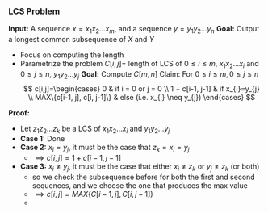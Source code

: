 ### LCS Problem
**Input:** A sequence $x = x_{1}x_{2}\dots x_{m}$, and a sequence $y=y_{1}y_{2}\dots y_{n}$
**Goal:** Output a longest common subsequence of $X$ and $Y$
- Focus on computing the length
- Parametrize the problem
$C[i,j]=$ length of LCS of $0 \leq i \leq m$, $x_{1}x_{2}\dots x_{i}$ and $0 \leq j \leq n$, $y_{1}y_{2}\dots y_{j}$
**Goal:** Compute $C[m,n]$
Claim: For $0 \leq i \leq m, 0 \leq j \leq n$
$$
c[i,j]=\begin{cases}
0 & if i = 0 or j = 0 \\
1 + c[i-1, j-1] & if x_{i}=y_{j} \\
MAX\{c[i-1, j], c[i, j-1]\} & else (i.e. x_{i} \neq y_{j})
\end{cases}
$$

**Proof:**
- Let $z_{1}z_{2}\dots z_{k}$ be a LCS of $x_{1}x_{2}\dots x_{i}$ and $y_{1}y_{2}\dots y_{j}$
- **Case 1:** Done
- **Case 2:** $x_{i}=y_{j}$, it must be the case that $z_{k}=x_{i}=y_{j}$
	- $\implies c[i,j]=1 + c[i-1,j-1]$
- **Case 3:** $x_{i} \neq y_{j}$, it must be the case that either $x_{i} \neq z_{k}$ or $y_{j} \neq z_{k}$ (or both)
	- so we check the subsequence before for both the first and second sequences, and we choose the one that produces the max value
	- $\implies c[i,j]=MAX\{C[i-1, j], C[i, j-1]\}$
	- 
